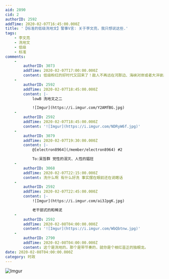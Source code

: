 ```yaml
---
aid: 2890
cid: 2
authorID: 2592
addTime: 2020-02-07T16:45:00.000Z
title: '【标准的低级洗地文】警事V言: 关于李文亮，我只想说这些.'
tags:
    - 李文亮
    - 洗地文
    - 低级
    - 标准
comments:
    -
        authorID: 3073
        addTime: 2020-02-07T17:00:00.000Z
        content: 低级粉红的好时代又回来了！敌人不再远在河那边、海峡对岸或者大洋彼岸了，而是澎湃、新京、财新。
    -
        authorID: 2592
        addTime: 2020-02-07T18:45:00.000Z
        content: |-
            lowB 洗地文之二

            ![Imgur](https://i.imgur.com/Y2AMfBG.jpg)
    -
        authorID: 2592
        addTime: 2020-02-07T18:45:00.000Z
        content: '![Imgur](https://i.imgur.com/NDRyW6f.jpg)'
    -
        authorID: 3079
        addTime: 2020-02-07T19:30:00.000Z
        content: |-
            @[electron8964](/member/electron8964) #2

            To:吴哲群 党性的泯灭、人性的猖狂
    -
        authorID: 3068
        addTime: 2020-02-07T22:15:00.000Z
        content: 洗什么啊 有什么好洗 事实摆在眼前还在说瞎话
    -
        authorID: 2592
        addTime: 2020-02-07T22:45:00.000Z
        content: |-
            ![Imgur](https://i.imgur.com/ai3JpgK.jpg)

            老干部式的和稀泥
    -
        authorID: 2592
        addTime: 2020-02-08T04:00:00.000Z
        content: '![Imgur](https://i.imgur.com/WbQbtnw.jpg)'
    -
        authorID: 2790
        addTime: 2020-02-08T04:00:00.000Z
        content: 这个是洗地的，那个是带节奏的，就你是个根红苗正的独眼龙。
date: 2020-02-08T04:00:00.000Z
category: 时政
---
```


![Imgur](https://i.imgur.com/UO98IE9.jpg)
